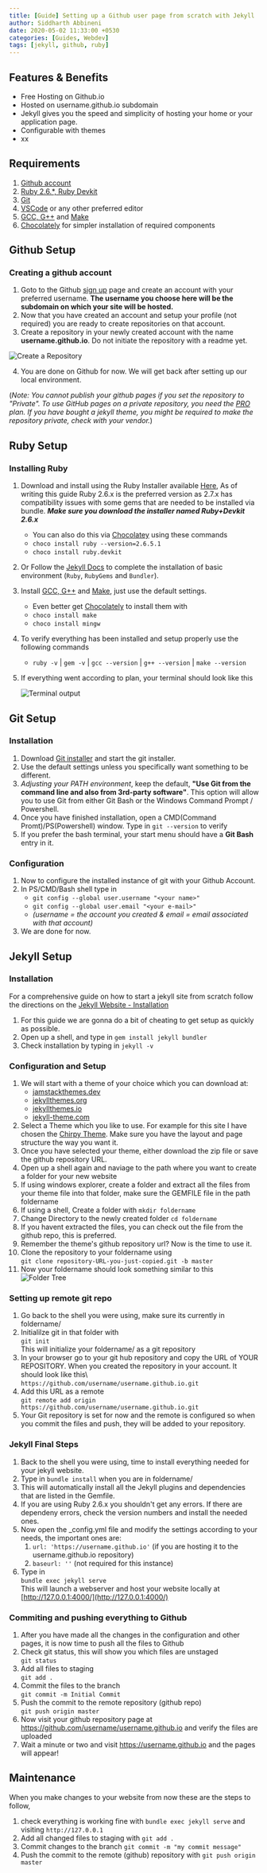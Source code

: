 ```yaml
---
title: [Guide] Setting up a Github user page from scratch with Jekyll
author: Siddharth Abbineni
date: 2020-05-02 11:33:00 +0530
categories: [Guides, Webdev]
tags: [jekyll, github, ruby]
---
```


## Features & Benefits

- Free Hosting on Github.io
- Hosted on username.github.io subdomain
- Jekyll gives you the speed and simplicity of hosting your home or your application page.
- Configurable with themes
- xx

## Requirements

1. [Github account](https://github.com/join)
2. [Ruby 2.6.\*, Ruby Devkit](https://rubyinstaller.org/downloads/)
3. [Git](https://git-scm.com/downloads)
4. [VSCode](https://code.visualstudio.com/) or any other preferred editor
5. [GCC, G++](https://jmeubank.github.io/tdm-gcc/download/) and [Make](https://gcc.gnu.org/install/)
6. [Chocolately](https://chocolatey.org) for simpler installation of required components

## Github Setup

### Creating a github account

1. Goto to the Github [sign up](https://github.com/join) page and create an account with your preferred username. **The username you choose here will be the subdomain on which your site will be hosted.**
2. Now that you have created an account and setup your profile (not required) you are ready to create repositories on that account.
3. Create a repository in your newly created account with the name **username.github.io**. Do not initiate the repository with a readme yet.

![Create a Repository](../../assets/img/images/newRepo.png)

4. You are done on Github for now. We will get back after setting up our local environment.

(_Note: You cannot publish your github pages if you set the repository to "Private". To use GitHub pages on a private repository, you need the [PRO](https://github.com/pricing) plan. If you have bought a jekyll theme, you might be required to make the repository private, check with your vendor._)

## Ruby Setup

### Installing Ruby

1. Download and install using the Ruby Installer available [Here](https://rubyinstaller.org/downloads/), As of writing this guide Ruby 2.6.x is the preferred version as 2.7.x has compatibility issues with some gems that are needed to be installed via bundle. **_Make sure you download the installer named Ruby+Devkit 2.6.x_**

      - You can also do this via [Chocolatey](https://chocolatey.org/) using these commands
      - `choco install ruby --version=2.6.5.1`
      - `choco install ruby.devkit`

2. Or Follow the [Jekyll Docs](https://jekyllrb.com/docs/installation/) to complete the installation of basic environment (`Ruby`, `RubyGems` and `Bundler`).
3. Install [GCC, G++](https://jmeubank.github.io/tdm-gcc/download/) and [Make](https://gcc.gnu.org/install/), just use the default settings.
      - Even better get [Chocolately](https://chocolatey.org) to install them with
      - `choco install make`
      - `choco install mingw`

4) To verify everything has been installed and setup properly use the following commands

      - `ruby -v` | `gem -v` | `gcc --version` | `g++ --version` | `make --version`

5) If everything went according to plan, your terminal should look like this

      ![Terminal output](../../assets/img/images/rubyCheck.png)

## Git Setup

### Installation

1. Download [Git installer](https://git-scm.com/downloads) and start the git installer.
2. Use the default settings unless you specifically want something to be different.
3. _Adjusting your PATH environment_, keep the default, **"Use Git from the command line and also from 3rd-party software"**. This option will allow you to use Git from either Git Bash or the Windows Command Prompt / Powershell.
4. Once you have finished installation, open a CMD(Command Promt)/PS(Powershell) window. Type in `git --version` to verify
5. If you prefer the bash terminal, your start menu should have a **Git Bash** entry in it.

### Configuration

1. Now to configure the installed instance of git with your Github Account.
2. In PS/CMD/Bash shell type in
      - `git config --global user.username "<your name>"`
      - `git config --global user.email "<your e-mail>"`
      - _(username = the account you created & email = email associated with that account)_
3. We are done for now.

## Jekyll Setup

### Installation

For a comprehensive guide on how to start a jekyll site from scratch follow the directions on the [Jekyll Website - Installation](https://jekyllrb.com/docs/installation/)

1. For this guide we are gonna do a bit of cheating to get setup as quickly as possible.
2. Open up a shell, and type in `gem install jekyll bundler`
3. Check installation by typing in `jekyll -v`

### Configuration and Setup

1. We will start with a theme of your choice which you can download at:
      - [jamstackthemes.dev](https://jamstackthemes.dev/ssg/jekyll/)
      - [jekyllthemes.org](http://jekyllthemes.org/)
      - [jekyllthemes.io](https://jekyllthemes.io/)
      - [jekyll-theme.com](https://jekyll-themes.com/)
2. Select a Theme which you like to use. For example for this site I have chosen the [Chirpy Theme](https://github.com/cotes2020/jekyll-theme-chirpy). Make sure you have the layout and page structure the way you want it.
3. Once you have selected your theme, either download the zip file or save the github repository URL.
4. Open up a shell again and naviage to the path where you want to create a folder for your new website
5. If using windows explorer, create a folder and extract all the files from your theme file into that folder, make sure the GEMFILE file in the path foldername
6. If using a shell, Create a folder with `mkdir foldername`
7. Change Directory to the newly created folder `cd foldername`
8. If you havent extracted the files, you can check out the file from the github repo, this is preferred.
9. Remember the theme's github repository url? Now is the time to use it.
10. Clone the repository to your foldername using\
    `git clone repository-URL-you-just-copied.git -b master`
11. Now your foldername should look something similar to this\
    ![Folder Tree](../../assets/img/images/directoryList.png)

### Setting up remote git repo

1. Go back to the shell you were using, make sure its currently in foldername/
2. Initialilze git in that folder with\
   `git init`\
   This will initialize your foldername/ as a git repository
3. In your browser go to your git hub repository and copy the URL of YOUR REPOSITORY. When you created the repository in your account. It should look like this\ `https://github.com/username/username.github.io.git`
4. Add this URL as a remote\
   `git remote add origin https://github.com/username/username.github.io.git`
5. Your Git repository is set for now and the remote is configured so when you commit the files and push, they will be added to your repository.

### Jekyll Final Steps

1. Back to the shell you were using, time to install everything needed for your jekyll website.
2. Type in `bundle install` when you are in foldername/
3. This will automatically install all the Jekyll plugins and dependencies that are listed in the Gemfile.
4. If you are using Ruby 2.6.x you shouldn't get any errors. If there are dependeny errors, check the version numbers and install the needed ones.
5. Now open the \_config.yml file and modify the settings according to your needs, the important ones are:
      1. `url: 'https://username.github.io'` (if you are hosting it to the username.github.io repository)
      2. `baseurl: ''` (not required for this instance)
6. Type in\
   `bundle exec jekyll serve`\
   This will launch a webserver and host your website locally at [http://127.0.0.1:4000/](http://127.0.0.1:4000/)

### Commiting and pushing everything to Github

1. After you have made all the changes in the configuration and other pages, it is now time to push all the files to Github
2. Check git status, this will show you which files are unstaged\
   `git status`
3. Add all files to staging\
   `git add .`
4. Commit the files to the branch\
   `git commit -m Initial Commit`
5. Push the commit to the remote repository (github repo)\
   `git push origin master`
6. Now visit your github repository page at https://github.com/username/username.github.io and verify the files are uploaded
7. Wait a minute or two and visit https://username.github.io and the pages will appear!

## Maintenance

When you make changes to your website from now these are the steps to follow,

1. check everything is working fine with `bundle exec jekyll serve` and visiting `http://127.0.0.1`
2. Add all changed files to staging with `git add .`
3. Commit changes to the branch `git commit -m "my commit message"`
4. Push the commit to the remote (github) repository with `git push origin master`
